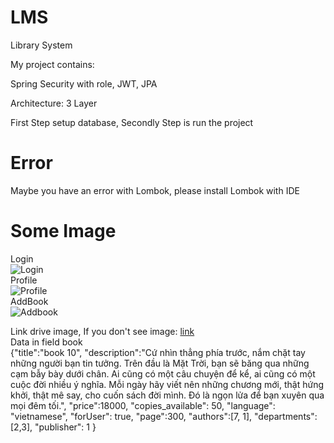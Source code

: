 # LMS
Library System

My project contains:

Spring Security with role, JWT, JPA

Architecture: 3 Layer

First Step setup database, Secondly Step is run the project

# Error
Maybe you have an error with Lombok, please install Lombok with IDE
# Some Image
Login <br />
![Login](https://drive.google.com/file/d/1IYRupw369HKrV-jB8Q9KlRa0ciPlZTvu/view?usp=sharing) <br />
Profile <br />
![Profile](https://drive.google.com/file/d/1ntdwHfys7dEuAic5GGg5DUL8sSha2hnW/view?usp=sharing) <br />
AddBook <br />
![Addbook](https://drive.google.com/file/d/1X1NpZiofpQXg_qwvfKNdZNHf56xWETB5/view?usp=sharing) <br />

Link drive image, If you don't see image: [link](https://drive.google.com/drive/folders/1mXfBKuNT_qvo-Tj5pLOGtA5qOwCYBZzK?usp=sharing) <br />
Data in field book <br />
{"title":"book 10",
"description":"Cứ nhìn thẳng phía trước, nắm chặt tay những người bạn tin tưởng. Trên đầu là Mặt Trời, bạn sẽ băng qua những cạm bẫy bày dưới chân. Ai cũng có một câu chuyện để kể, ai cũng có một cuộc đời nhiều ý nghĩa. Mỗi ngày hãy viết nên những chương mới, thật hứng khởi, thật mê say, cho cuốn sách đời mình. Đó là ngọn lửa để bạn xuyên qua mọi đêm tối.",
"price":18000,
"copies_available": 50,
"language": "vietnamese",
"forUser": true,
"page":300,
"authors":[7, 1],
"departments":[2,3],
"publisher": 1
}
